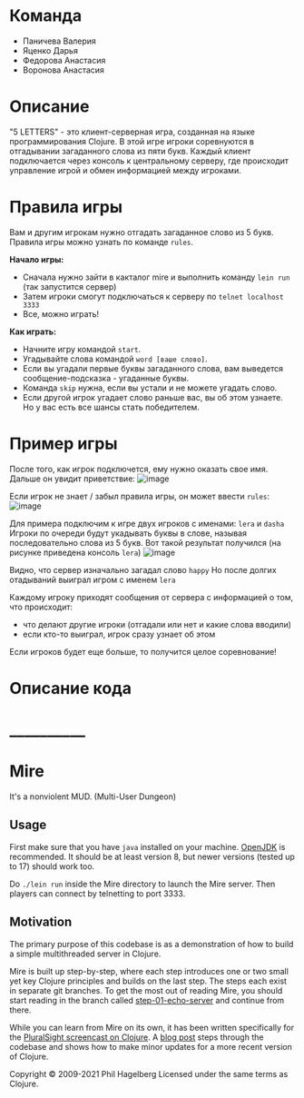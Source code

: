 # Команда
- Паничева Валерия
- Яценко Дарья
- Федорова Анастасия
- Воронова Анастасия
  
# Описание
"5 LETTERS" - это клиент-серверная игра, созданная на языке программирования Clojure. 
В этой игре игроки соревнуются в отгадывании загаданного слова из пяти букв. 
Каждый клиент подключается через консоль к центральному серверу, 
где происходит управление игрой и обмен информацией между игроками.

# Правила игры
Вам и другим игрокам нужно отгадать загаданное слово из 5 букв.
Правила игры можно узнать по команде `rules`.

**Начало игры:**

* Сначала нужно зайти в какталог mire и выполнить команду `lein run` (так запустится сервер)
* Затем игроки смогут подключаться к серверу по `telnet localhost 3333`
* Все, можно играть!
  
**Как играть:**

* Начните игру командой `start`.
* Угадывайте слова командой `word [ваше слово]`.
* Если вы угадали первые буквы загаданного слова, вам выведется сообщение-подсказка - угаданные буквы.
* Команда `skip` нужна, если вы устали и не можете угадать слово.
* Если другой игрок угадает слово раньше вас, вы об этом узнаете. Но у вас есть все шансы стать победителем.


# Пример игры
После того, как игрок подключется, ему нужно оказать свое имя.
Дальше он увидит приветствие:
![image](https://github.com/NonsmeNo/mire/assets/113109207/9c931280-ce74-4674-88d8-6ee2627e290c)


Если игрок не знает / забыл правила игры, он может ввести `rules`:
![image](https://github.com/NonsmeNo/mire/assets/113109207/abc781b3-08f3-479b-a3b3-0189e0057ef6)

Для примера подключим к игре двух игроков с именами: `lera` и `dasha`
Игроки по очереди будут укадывать буквы в слове, называя последовательно слова из 5 букв.
Вот такой результат получился (на рисунке приведена консоль `lera`)
![image](https://github.com/NonsmeNo/mire/assets/113109207/847661a5-5058-4c85-a87f-b77406278907)

Видно, что сервер изначально загадал слово `happy`
Но после долгих отадываний выиграл игром с именем `lera`

Каждому игроку приходят сообщения от сервера с информацией о том, что происходит:
- что делают другие игроки (отгадали или нет и какие слова вводили)
- если кто-то выиграл, игрок сразу узнает об этом

Если игроков будет еще больше, то получится целое соревнование!




# Описание кода


# __________
# Mire

It's a nonviolent MUD. (Multi-User Dungeon)

## Usage

First make sure that you have `java` installed on your
machine. [OpenJDK](https://adoptopenjdk.net) is recommended. It should
be at least version 8, but newer versions (tested up to 17) should work too.

Do `./lein run` inside the Mire directory to launch the Mire
server. Then players can connect by telnetting to port 3333.

## Motivation

The primary purpose of this codebase is as a demonstration of how to
build a simple multithreaded server in Clojure.

Mire is built up step-by-step, where each step introduces one or two
small yet key Clojure principles and builds on the last step. The
steps each exist in separate git branches. To get the most out of
reading Mire, you should start reading in the branch called
[step-01-echo-server](http://github.com/technomancy/mire/tree/01-echo-server)
and continue from there.

While you can learn from Mire on its own, it has been written
specifically for the [PluralSight screencast on
Clojure](https://www.pluralsight.com/courses/functional-programming-clojure).
A [blog post](https://technomancy.us/136) steps through the codebase
and shows how to make minor updates for a more recent version of Clojure.

Copyright © 2009-2021 Phil Hagelberg
Licensed under the same terms as Clojure.
